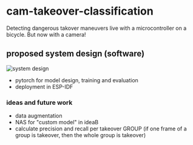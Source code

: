 # cam-takeover-classification
Detecting dangerous takover maneuvers live with a microcontroller on a bicycle. But now with a camera!

## proposed system design (software)
![system design](figures/system_design.png)

- pytorch for model design, training and evaluation
- deployment in ESP-IDF

### ideas and future work
- data augmentation
- NAS for "custom model" in ideaB
- calculate precision and recall per takeover GROUP (if one frame of a group is takeover, then the whole group is takeover)
